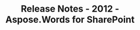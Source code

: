 ﻿---
title: Release Notes - 2012 - Aspose.Words for SharePoint
articleTitle: Release Notes - 2012
linktitle: Release Notes - 2012
description: "Release Notes - 2012 – learn about the latest updates and fixes."
type: docs
weight: 80
url: /sharepoint/release-notes-2012/
---


